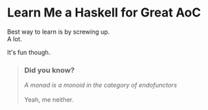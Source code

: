 # Learn Me a Haskell for Great AoC
Best way to learn is by screwing up. \
A lot.

It's fun though.

> ### Did you know?
> *A monad is a monoid in the category of endofunctors* \
> \
> Yeah, me neither.
